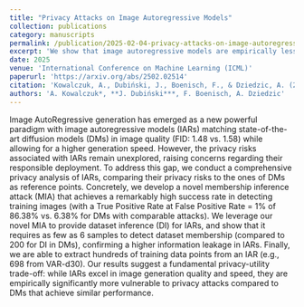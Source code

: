 ```yaml
---
title: "Privacy Attacks on Image Autoregressive Models"
collection: publications
category: manuscripts
permalink: /publication/2025-02-04-privacy-attacks-on-image-autoregressive-models
excerpt: 'We show that image autoregressive models are empirically less private than diffusion models. We introduce the first membership inference attack tailored to IARs, and execute membership inference, dataset inference, and sample extraction to reveal their vulnerability.'
date: 2025
venue: 'International Conference on Machine Learning (ICML)'
paperurl: 'https://arxiv.org/abs/2502.02514'
citation: 'Kowalczuk, A., Dubiński, J., Boenisch, F., & Dziedzic, A. (2025). "Privacy Attacks on Image Autoregressive Models." In ICML 2025.'
authors: 'A. Kowalczuk*, **J. Dubiński***, F. Boenisch, A. Dziedzic'
---
```


Image AutoRegressive generation has emerged as a new powerful paradigm with image autoregressive models (IARs) matching state-of-the-art diffusion models (DMs) in image quality (FID: 1.48 vs. 1.58) while allowing for a higher generation speed. However, the privacy risks associated with IARs remain unexplored, raising concerns regarding their responsible deployment. To address this gap, we conduct a comprehensive privacy analysis of IARs, comparing their privacy risks to the ones of DMs as reference points. Concretely, we develop a novel membership inference attack (MIA) that achieves a remarkably high success rate in detecting training images (with a True Positive Rate at False Positive Rate = 1% of 86.38% vs. 6.38% for DMs with comparable attacks). We leverage our novel MIA to provide dataset inference (DI) for IARs, and show that it requires as few as 6 samples to detect dataset membership (compared to 200 for DI in DMs), confirming a higher information leakage in IARs. Finally, we are able to extract hundreds of training data points from an IAR (e.g., 698 from VAR-d30). Our results suggest a fundamental privacy-utility trade-off: while IARs excel in image generation quality and speed, they are empirically significantly more vulnerable to privacy attacks compared to DMs that achieve similar performance.
